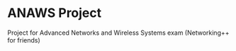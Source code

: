 # ANAWS Project
Project for Advanced Networks and Wireless Systems exam (Networking++ for friends)

